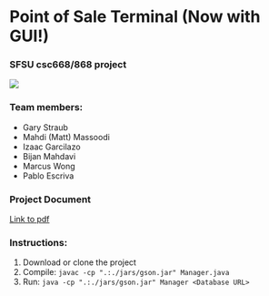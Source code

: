 # Point of Sale Terminal (Now with GUI!)
### SFSU csc668/868 project
![](https://github.com/pabloegpf1/Point-of-Sale-Terminal/blob/master/docs/UI.png?raw=true)
### Team members:
* Gary Straub
* Mahdi (Matt) Massoodi
* Izaac Garcilazo
* Bijan Mahdavi
* Marcus Wong
* Pablo Escriva

### Project Document
[Link to pdf](https://github.com/pabloegpf1/Point-of-Sale-Terminal/blob/master/docs/CSC%20668%20HW2%20POST%20GUI.pdf)


### Instructions:
1. Download or clone the project
2. Compile: `javac -cp ".:./jars/gson.jar" Manager.java`
3. Run: `java -cp ".:./jars/gson.jar" Manager <Database URL>`
